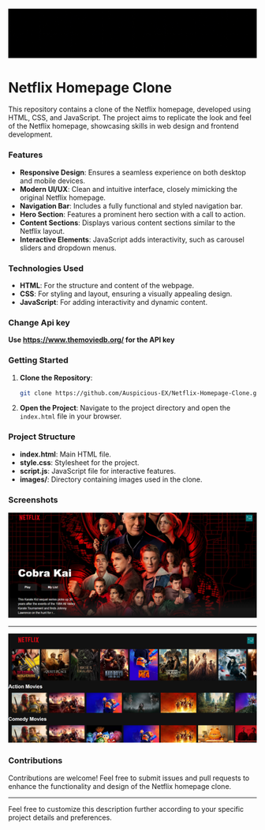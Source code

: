 [![MasterHead](https://github.com/Auspicious-EX/Netflix-HomePage-Clone/blob/main/Netflix_clone-main/images/banner.gif?raw=true)](https://)

# Netflix Homepage Clone

This repository contains a clone of the Netflix homepage, developed using HTML, CSS, and JavaScript. The project aims to replicate the look and feel of the Netflix homepage, showcasing skills in web design and frontend development.

### Features
- **Responsive Design**: Ensures a seamless experience on both desktop and mobile devices.
- **Modern UI/UX**: Clean and intuitive interface, closely mimicking the original Netflix homepage.
- **Navigation Bar**: Includes a fully functional and styled navigation bar.
- **Hero Section**: Features a prominent hero section with a call to action.
- **Content Sections**: Displays various content sections similar to the Netflix layout.
- **Interactive Elements**: JavaScript adds interactivity, such as carousel sliders and dropdown menus.

### Technologies Used
- **HTML**: For the structure and content of the webpage.
- **CSS**: For styling and layout, ensuring a visually appealing design.
- **JavaScript**: For adding interactivity and dynamic content.

### Change Api key 
**Use https://www.themoviedb.org/ for the API key**



### Getting Started
1. **Clone the Repository**:
   ```bash
   git clone https://github.com/Auspicious-EX/Netflix-Homepage-Clone.git
   ```
2. **Open the Project**:
   Navigate to the project directory and open the `index.html` file in your browser.

### Project Structure
- **index.html**: Main HTML file.
- **style.css**: Stylesheet for the project.
- **script.js**: JavaScript file for interactive features.
- **images/**: Directory containing images used in the clone.

### Screenshots
[![MasterHead](https://github.com/Auspicious-EX/Netflix-HomePage-Clone/blob/main/Netflix_clone-main/images/s2.png?raw=true)](https://)

---

[![MasterHead](https://github.com/Auspicious-EX/Netflix-HomePage-Clone/blob/main/Netflix_clone-main/images/s1.png?raw=true)](https://)

### Contributions
Contributions are welcome! Feel free to submit issues and pull requests to enhance the functionality and design of the Netflix homepage clone.


---

Feel free to customize this description further according to your specific project details and preferences.
